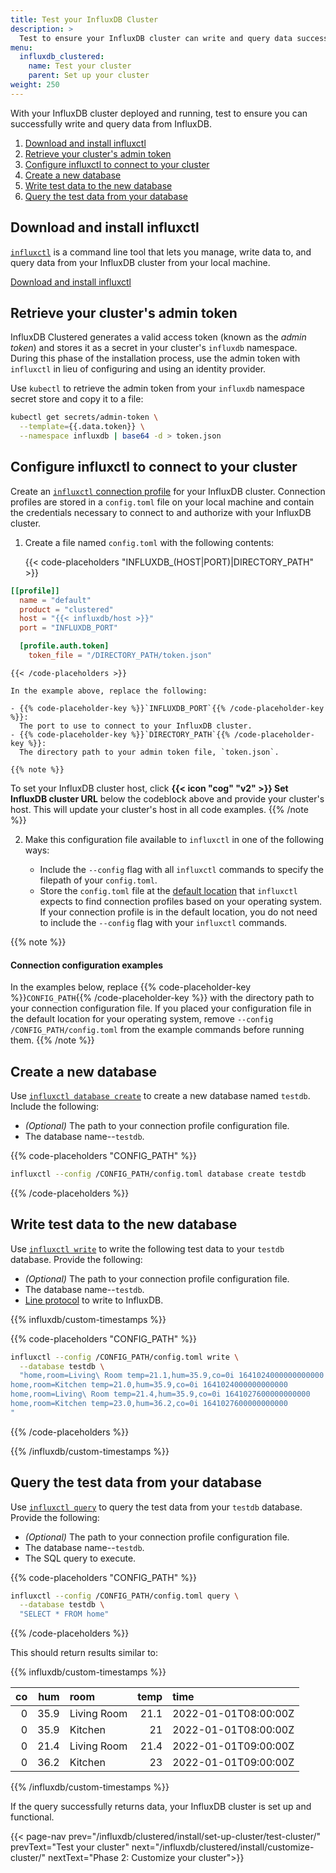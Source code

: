 ```yaml
---
title: Test your InfluxDB Cluster
description: >
  Test to ensure your InfluxDB cluster can write and query data successfully.
menu:
  influxdb_clustered:
    name: Test your cluster
    parent: Set up your cluster
weight: 250
---
```


With your InfluxDB cluster deployed and running, test to ensure you can
successfully write and query data from InfluxDB.

1. [Download and install influxctl](#download-and-install-influxctl)
1. [Retrieve your cluster's admin token](#retrieve-your-clusters-admin-token)
1. [Configure influxctl to connect to your cluster](#configure-influxctl-to-connect-to-your-cluster)
1. [Create a new database](#create-a-new-database)
1. [Write test data to the new database](#write-test-data-to-the-new-database)
1. [Query the test data from your database](#query-the-test-data-from-your-database)

## Download and install influxctl

[`influxctl`](/influxdb/clustered/reference/cli/influxctl/) is a command line tool
that lets you manage, write data to, and query data from your InfluxDB cluster
from your local machine.

<a href="/influxdb/clustered/reference/cli/influxctl/#download-and-install-influxctl" class="btn" target="_blank">Download and install influxctl</a>

## Retrieve your cluster's admin token

InfluxDB Clustered generates a valid access token (known as the _admin token_)
and stores it as a secret in your cluster's `influxdb` namespace.
During this phase of the installation process, use the admin token with
`influxctl` in lieu of configuring and using an identity provider.

Use `kubectl` to retrieve the admin token from your `influxdb` namespace secret
store and copy it to a file:

```sh
kubectl get secrets/admin-token \
  --template={{.data.token}} \
  --namespace influxdb | base64 -d > token.json
```

## Configure influxctl to connect to your cluster

Create an [`influxctl` connection profile](/influxdb/clustered/reference/cli/influxctl/#configure-connection-profiles)
for your InfluxDB cluster. Connection profiles are stored in a `config.toml`
file on your local machine and contain the credentials necessary to connect to
and authorize with your InfluxDB cluster.

1.  Create a file named `config.toml` with the following contents:

    {{< code-placeholders "INFLUXDB_(HOST|PORT)|DIRECTORY_PATH" >}}
```toml
[[profile]]
  name = "default"
  product = "clustered"
  host = "{{< influxdb/host >}}"
  port = "INFLUXDB_PORT"

  [profile.auth.token]
    token_file = "/DIRECTORY_PATH/token.json"
```
    {{< /code-placeholders >}}

    In the example above, replace the following:

    - {{% code-placeholder-key %}}`INFLUXDB_PORT`{{% /code-placeholder-key %}}:
      The port to use to connect to your InfluxDB cluster.
    - {{% code-placeholder-key %}}`DIRECTORY_PATH`{{% /code-placeholder-key %}}:
      The directory path to your admin token file, `token.json`.

    {{% note %}}
To set your InfluxDB cluster host, click
**{{< icon "cog" "v2" >}} Set InfluxDB cluster URL** below the codeblock above
and provide your cluster's host. This will update your cluster's host in all
code examples.
    {{% /note %}}

2.  Make this configuration file available to `influxctl` in one of the following
    ways:

    - Include the `--config` flag with all `influxctl` commands to specify the
      filepath of your `config.toml`.
    - Store the `config.toml` file at the
      [default location](/influxdb/clustered/reference/cli/influxctl/#default-connection-profile-store-location) 
      that `influxctl` expects to find connection profiles based on your
      operating system. If your connection profile is in the default location,
      you do not need to include the `--config` flag with your `influxctl` commands.

{{% note %}}
#### Connection configuration examples 

In the examples below, replace {{% code-placeholder-key %}}`CONFIG_PATH`{{% /code-placeholder-key %}}
with the directory path to your connection configuration file. If you placed
your configuration file in the default location for your operating system, remove
`--config /CONFIG_PATH/config.toml` from the example commands before running them.
{{% /note %}}

## Create a new database

Use [`influxctl database create`](/influxdb/clustered/reference/cli/influxctl/database/create/)
to create a new database named `testdb`. Include the following:

- _(Optional)_ The path to your connection profile configuration file.
- The database name--`testdb`.

{{% code-placeholders "CONFIG_PATH" %}}
```sh
influxctl --config /CONFIG_PATH/config.toml database create testdb
```
{{% /code-placeholders %}}

## Write test data to the new database

Use [`influxctl write`](/influxdb/clustered/reference/cli/influxctl/write/) to
write the following test data to your `testdb` database. Provide the following:

- _(Optional)_ The path to your connection profile configuration file.
- The database name--`testdb`.
- [Line protocol](/influxdb/clustered/reference/syntax/line-protocol/) to write
  to InfluxDB.

{{% influxdb/custom-timestamps %}}

{{% code-placeholders "CONFIG_PATH" %}}
```bash
influxctl --config /CONFIG_PATH/config.toml write \
  --database testdb \
  "home,room=Living\ Room temp=21.1,hum=35.9,co=0i 1641024000000000000
home,room=Kitchen temp=21.0,hum=35.9,co=0i 1641024000000000000
home,room=Living\ Room temp=21.4,hum=35.9,co=0i 1641027600000000000
home,room=Kitchen temp=23.0,hum=36.2,co=0i 1641027600000000000
"
```
{{% /code-placeholders %}}

{{% /influxdb/custom-timestamps %}}

## Query the test data from your database

Use [`influxctl query`](/influxdb/clustered/reference/cli/influxctl/query/) to
query the test data from your `testdb` database. Provide the following:

- _(Optional)_ The path to your connection profile configuration file.
- The database name--`testdb`.
- The SQL query to execute.

{{% code-placeholders "CONFIG_PATH" %}}
```bash
influxctl --config /CONFIG_PATH/config.toml query \
  --database testdb \
  "SELECT * FROM home"
```
{{% /code-placeholders %}}


This should return results similar to:

{{% influxdb/custom-timestamps %}}

|  co |  hum | room        | temp | time                 |
| --: | ---: | :---------- | ---: | :------------------- |
|   0 | 35.9 | Living Room | 21.1 | 2022-01-01T08:00:00Z |
|   0 | 35.9 | Kitchen     |   21 | 2022-01-01T08:00:00Z |
|   0 | 21.4 | Living Room | 21.4 | 2022-01-01T09:00:00Z |
|   0 | 36.2 | Kitchen     |   23 | 2022-01-01T09:00:00Z |

{{% /influxdb/custom-timestamps %}}

If the query successfully returns data, your InfluxDB cluster is set up and functional.

{{< page-nav prev="/influxdb/clustered/install/set-up-cluster/test-cluster/" prevText="Test your cluster" next="/influxdb/clustered/install/customize-cluster/" nextText="Phase 2: Customize your cluster">}}

